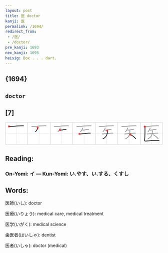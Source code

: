 ```yaml
---
layout: post
title: 医 doctor
kanji: 医
permalink: /1694/
redirect_from:
 - /医/
 - /doctor/
pre_kanji: 1693
nex_kanji: 1695
heisig: Box . . . dart.
---
```


## {1694}

## `doctor`

## [7]

<div class="stroke"><img src="../images/E58CBB.png" /></div>

## Reading:

### On-Yomi: イ &mdash; Kun-Yomi: い.やす、い.する、くすし

## Words:

医師(いし): doctor

医療(いりょう): medical care, medical treatment

医学(いがく): medical science

歯医者(はいしゃ): dentist

医者(いしゃ): doctor (medical)
